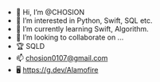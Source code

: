 - 👋 Hi, I’m @CHOSION
- 👀 I’m interested in Python, Swift, SQL etc.
- 🌱 I’m currently learning Swift, Algorithm.
- 💞️ I’m looking to collaborate on ...
- 🏆 SQLD
- 📫 chosion0107@gmail.com
- 🖥️ https://g.dev/Alamofire

<!---
CHOSION/CHOSION is a ✨ special ✨ repository because its `README.md` (this file) appears on your GitHub profile.
You can click the Preview link to take a look at your changes.
--->
